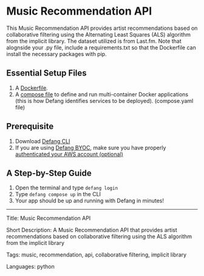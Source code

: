 # Music Recommendation API
This Music Recommendation API provides artist recommendations based on collaborative filtering using the Alternating Least Squares (ALS) algorithm from the implicit library. The dataset utilized is from Last.fm. Note that alognside your .py file, include a requirements.txt so that the Dockerfile can install the necessary packages with pip. 


## Essential Setup Files
1. A <a href="https://docs.docker.com/develop/develop-images/dockerfile_best-practices/">Dockerfile</a>.
2. A <a href="https://docs.defang.io/docs/concepts/compose">compose file</a> to define and run multi-container Docker applications (this is how Defang identifies services to be deployed). (compose.yaml file)

## Prerequisite
1. Download <a href="https://github.com/defang-io/defang">Defang CLI</a>
2. If you are using <a href="https://docs.defang.io/docs/concepts/defang-byoc">Defang BYOC</a>, make sure you have properly <a href="https://docs.aws.amazon.com/cli/latest/userguide/cli-chap-configure.html">authenticated your AWS account (optional)</a>

## A Step-by-Step Guide
1. Open the terminal and type `defang login`
2. Type `defang compose up` in the CLI
3. Your app should be up and running with Defang in minutes!

---

Title: Music Recommendation API

Short Description: A Music Recommendation API that provides artist recommendations based on collaborative filtering using the ALS algorithm from the implicit library

Tags: music, recommendation, api, collaborative filtering, implicit library

Languages: python
